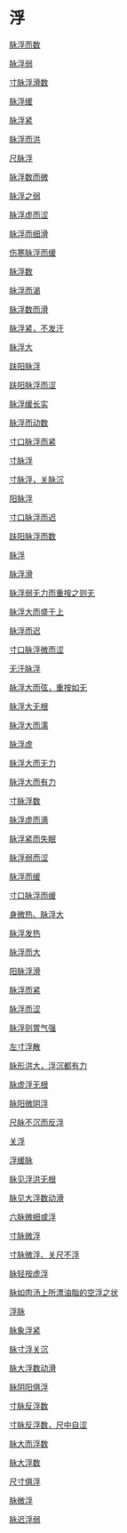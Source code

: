 # 浮[脉浮而数](https://www.gmzyjc.com/search/result?wd=脉浮而数)[脉浮弱](https://www.gmzyjc.com/search/result?wd=脉浮弱)[寸脉浮滑数](https://www.gmzyjc.com/search/result?wd=寸脉浮滑数)[脉浮缓](https://www.gmzyjc.com/search/result?wd=脉浮缓)[脉浮紧](https://www.gmzyjc.com/search/result?wd=脉浮紧)[脉浮而洪](https://www.gmzyjc.com/search/result?wd=脉浮而洪)[尺脉浮](https://www.gmzyjc.com/search/result?wd=尺脉浮)[脉浮数而微](https://www.gmzyjc.com/search/result?wd=脉浮数而微)[脉浮之弱](https://www.gmzyjc.com/search/result?wd=脉浮之弱)[脉浮虚而涩](https://www.gmzyjc.com/search/result?wd=脉浮虚而涩)[脉浮而细滑](https://www.gmzyjc.com/search/result?wd=脉浮而细滑)[伤寒脉浮而缓](https://www.gmzyjc.com/search/result?wd=伤寒脉浮而缓)[脉浮数](https://www.gmzyjc.com/search/result?wd=脉浮数)[脉浮而渴](https://www.gmzyjc.com/search/result?wd=脉浮而渴)[脉浮数而滑](https://www.gmzyjc.com/search/result?wd=脉浮数而滑)[脉浮紧，不发汗](https://www.gmzyjc.com/search/result?wd=脉浮紧，不发汗)[脉浮大](https://www.gmzyjc.com/search/result?wd=脉浮大)[趺阳脉浮](https://www.gmzyjc.com/search/result?wd=趺阳脉浮)[趺阳脉浮而涩](https://www.gmzyjc.com/search/result?wd=趺阳脉浮而涩)[脉浮缓长实](https://www.gmzyjc.com/search/result?wd=脉浮缓长实)[脉浮而动数](https://www.gmzyjc.com/search/result?wd=脉浮而动数)[寸口脉浮而紧](https://www.gmzyjc.com/search/result?wd=寸口脉浮而紧)[寸脉浮](https://www.gmzyjc.com/search/result?wd=寸脉浮)[寸脉浮，关脉沉](https://www.gmzyjc.com/search/result?wd=寸脉浮，关脉沉)[阳脉浮](https://www.gmzyjc.com/search/result?wd=阳脉浮)[寸口脉浮而迟](https://www.gmzyjc.com/search/result?wd=寸口脉浮而迟)[趺阳脉浮而数](https://www.gmzyjc.com/search/result?wd=趺阳脉浮而数)[脉浮](https://www.gmzyjc.com/search/result?wd=脉浮)[脉浮滑](https://www.gmzyjc.com/search/result?wd=脉浮滑)[脉浮弱无力而重按之则无](https://www.gmzyjc.com/search/result?wd=脉浮弱无力而重按之则无)[脉浮大而盛于上](https://www.gmzyjc.com/search/result?wd=脉浮大而盛于上)[脉浮而迟](https://www.gmzyjc.com/search/result?wd=脉浮而迟)[寸口脉浮微而涩](https://www.gmzyjc.com/search/result?wd=寸口脉浮微而涩)[无汗脉浮](https://www.gmzyjc.com/search/result?wd=无汗脉浮)[脉浮大而弦，重按如无	](https://www.gmzyjc.com/search/result?wd=脉浮大而弦，重按如无	)[脉浮大无根](https://www.gmzyjc.com/search/result?wd=脉浮大无根)[脉浮大而濡](https://www.gmzyjc.com/search/result?wd=脉浮大而濡)[脉浮虚](https://www.gmzyjc.com/search/result?wd=脉浮虚)[脉浮大而无力](https://www.gmzyjc.com/search/result?wd=脉浮大而无力)[脉浮大而有力](https://www.gmzyjc.com/search/result?wd=脉浮大而有力)[寸脉浮数](https://www.gmzyjc.com/search/result?wd=寸脉浮数)[脉浮虚而濇](https://www.gmzyjc.com/search/result?wd=脉浮虚而濇)[脉浮紧而失眠](https://www.gmzyjc.com/search/result?wd=脉浮紧而失眠)[脉浮弱而涩](https://www.gmzyjc.com/search/result?wd=脉浮弱而涩)[脉浮而缓](https://www.gmzyjc.com/search/result?wd=脉浮而缓)[寸口脉浮而缓](https://www.gmzyjc.com/search/result?wd=寸口脉浮而缓)[身微热、脉浮大](https://www.gmzyjc.com/search/result?wd=身微热、脉浮大)[脉浮发热](https://www.gmzyjc.com/search/result?wd=脉浮发热)[脉浮而大](https://www.gmzyjc.com/search/result?wd=脉浮而大)[阳脉浮滑](https://www.gmzyjc.com/search/result?wd=阳脉浮滑)[脉浮而紧](https://www.gmzyjc.com/search/result?wd=脉浮而紧)[脉浮而涩](https://www.gmzyjc.com/search/result?wd=脉浮而涩)[脉浮则胃气强](https://www.gmzyjc.com/search/result?wd=脉浮则胃气强)[左寸浮散](https://www.gmzyjc.com/search/result?wd=左寸浮散)[脉形洪大，浮沉都有力](https://www.gmzyjc.com/search/result?wd=脉形洪大，浮沉都有力)[脉虚浮无根](https://www.gmzyjc.com/search/result?wd=脉虚浮无根)[脉阳微阴浮](https://www.gmzyjc.com/search/result?wd=脉阳微阴浮)[尺脉不沉而反浮](https://www.gmzyjc.com/search/result?wd=尺脉不沉而反浮)[关浮](https://www.gmzyjc.com/search/result?wd=关浮)[浮缓脉](https://www.gmzyjc.com/search/result?wd=浮缓脉)[脉见浮洪无根](https://www.gmzyjc.com/search/result?wd=脉见浮洪无根)[脉见大浮数动滑](https://www.gmzyjc.com/search/result?wd=脉见大浮数动滑)[六脉微细或浮](https://www.gmzyjc.com/search/result?wd=六脉微细或浮)[寸脉微浮](https://www.gmzyjc.com/search/result?wd=寸脉微浮)[寸脉微浮、关尺不浮](https://www.gmzyjc.com/search/result?wd=寸脉微浮、关尺不浮)[脉轻按虚浮	](https://www.gmzyjc.com/search/result?wd=脉轻按虚浮	)[脉如肉汤上所漂油脂的空浮之状](https://www.gmzyjc.com/search/result?wd=脉如肉汤上所漂油脂的空浮之状)[浮脉](https://www.gmzyjc.com/search/result?wd=浮脉)[脉象浮紧](https://www.gmzyjc.com/search/result?wd=脉象浮紧)[脉寸浮关沉](https://www.gmzyjc.com/search/result?wd=脉寸浮关沉)[脉大浮数动滑](https://www.gmzyjc.com/search/result?wd=脉大浮数动滑)[脉阴阳俱浮](https://www.gmzyjc.com/search/result?wd=脉阴阳俱浮)[寸脉反浮数](https://www.gmzyjc.com/search/result?wd=寸脉反浮数)[寸脉反浮数，尺中自涩](https://www.gmzyjc.com/search/result?wd=寸脉反浮数，尺中自涩)[脉大而浮数](https://www.gmzyjc.com/search/result?wd=脉大而浮数)[脉大浮数](https://www.gmzyjc.com/search/result?wd=脉大浮数)[尺寸俱浮](https://www.gmzyjc.com/search/result?wd=尺寸俱浮)[脉微浮](https://www.gmzyjc.com/search/result?wd=脉微浮)[脉迟浮弱](https://www.gmzyjc.com/search/result?wd=脉迟浮弱)